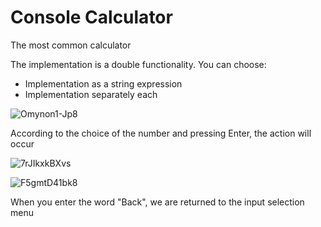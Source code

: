 # Console Calculator
 The most common calculator

The implementation is a double functionality. You can choose:
<ul>
 <li>Implementation as a string expression</li>
 <li>Implementation separately each</li>
</ul>

![Omynon1-Jp8](https://user-images.githubusercontent.com/64326994/131701656-b5a12ad7-6393-48ef-ad5c-3ee26b17643a.jpg)

According to the choice of the number and pressing Enter, the action will occur

![7rJIkxkBXvs](https://user-images.githubusercontent.com/64326994/131701923-d2093e4c-eb73-41bb-9005-c20f079a36eb.jpg)

![F5gmtD41bk8](https://user-images.githubusercontent.com/64326994/131702172-5ef99037-30e0-4061-9a8d-403771f8e212.jpg)

When you enter the word "Back", we are returned to the input selection menu

